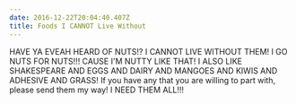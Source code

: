 ```yaml
---
date: 2016-12-22T20:04:40.407Z
title: Foods I CANNOT Live Without
---
```

HAVE YA EVEAH HEARD OF NUTS!? I CANNOT LIVE WITHOUT THEM! I GO NUTS FOR NUTS!!!
CAUSE I'M NUTTY LIKE THAT! I ALSO LIKE SHAKESPEARE AND EGGS AND DAIRY AND
MANGOES AND KIWIS AND ADHESIVE AND GRASS! If you have any that you are willing
to part with, please send them my way! I NEED THEM ALL!!!
